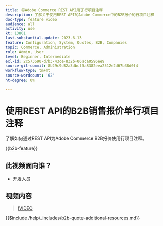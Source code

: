 ```yaml
---
title: 将Adobe Commerce REST API用于行项目注释
description: 了解关于使用REST API的Adobe Commerce中的B2B报价的行项目注释
doc-type: feature video
audience: all
activity: use
kt: 13801
last-substantial-update: 2023-6-13
feature: Configuration, System, Quotes, B2B, Companies
topic: Commerce, Administration
role: Admin, User
level: Beginner, Intermediate
exl-id: 2c573690-d7b3-43ce-832b-06aca0596ee9
source-git-commit: 8b29c9d82a3dbcf5a8382eea2512e2d67b38d0f4
workflow-type: tm+mt
source-wordcount: '62'
ht-degree: 0%

---
```


# 使用REST API的B2B销售报价单行项目注释

了解如何通过REST API为Adobe Commerce B2B报价使用行项目注释。

{{b2b-feature}}

## 此视频面向谁？

- 开发人员

## 视频内容

>[!VIDEO](https://video.tv.adobe.com/v/3420418?learn=on)

{{$include /help/_includes/b2b-quote-additional-resources.md}}

